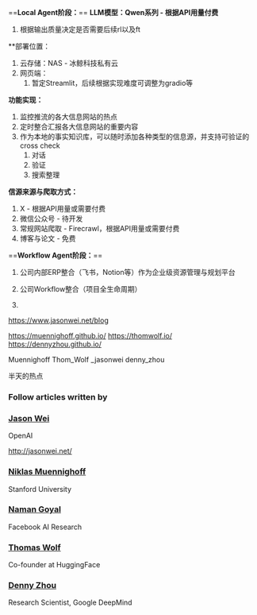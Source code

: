 ==**Local Agent阶段：**==
**LLM模型：Qwen系列 - 根据API用量付费**
1. 根据输出质量决定是否需要后续rl以及ft

**部署位置：
1. 云存储：NAS - 冰鲸科技私有云
2. 网页端：
	1. 暂定Streamlit，后续根据实现难度可调整为gradio等

**功能实现：**
1. 监控推流的各大信息网站的热点
2. 定时整合汇报各大信息网站的重要内容
3. 作为本地的事实知识库，可以随时添加各种类型的信息源，并支持可验证的cross check
	1. 对话
	2. 验证
	3. 搜索整理

**信源来源与爬取方式：**
1. X - 根据API用量或需要付费
2. 微信公众号 - 待开发
3. 常规网站爬取 - Firecrawl，根据API用量或需要付费
4. 博客与论文 - 免费

==**Workflow Agent阶段：**==
1. 公司内部ERP整合（飞书，Notion等）作为企业级资源管理与规划平台
2. 公司Workflow整合（项目全生命周期）

1.
https://www.jasonwei.net/blog

https://muennighoff.github.io/
https://thomwolf.io/
https://dennyzhou.github.io/

Muennighoff
Thom_Wolf
_jasonwei
denny_zhou


半天的热点
### Follow articles written by
### [Jason Wei](https://scholar.google.com/citations?hl=en&user=wA5TK_0AAAAJ)

OpenAI


http://jasonwei.net/



### [Niklas Muennighoff](https://scholar.google.com/citations?hl=en&user=Me0IoRMAAAAJ)

Stanford University
### [Naman Goyal](https://scholar.google.com/citations?hl=en&user=CRbM_P4AAAAJ)

Facebook AI Research
### [Thomas Wolf](https://scholar.google.com/citations?hl=en&user=D2H5EFEAAAAJ)

Co-founder at HuggingFace
### [Denny Zhou](https://scholar.google.com/citations?hl=en&user=UwLsYw8AAAAJ)

Research Scientist, Google DeepMind



